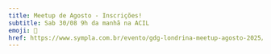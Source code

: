 ```yaml
---
title: Meetup de Agosto - Inscrições!
subtitle: Sab 30/08 9h da manhã na ACIL
emoji: 🚀
href: https://www.sympla.com.br/evento/gdg-londrina-meetup-agosto-2025/3088895
---
```

